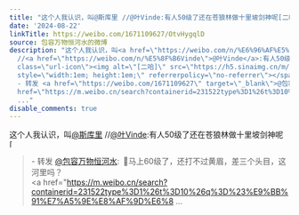 ```yaml
---
title: "这个人我认识，叫@斯库里 //@叶Vinde:有人50级了还在苍狼林做十里坡剑神呢[二哈] - 转发 @包容万物恒河水:&ensp;\U0001F53B马上60级了，还打不过黄眉，差三个头目，这..."
date: '2024-08-22'
linkTitle: https://weibo.com/1671109627/OtvHygqlD
source: 包容万物恒河水的微博
description: "这个人我认识，叫<a href=\"https://weibo.com/n/%E6%96%AF%E5%BA%93%E9%87%8C\">@斯库里</a>
  //<a href=\"https://weibo.com/n/%E5%8F%B6Vinde\">@叶Vinde</a>:有人50级了还在苍狼林做十里坡剑神呢<span
  class=\"url-icon\"><img alt=\"[二哈]\" src=\"https://h5.sinaimg.cn/m/emoticon/icon/others/d_erha-139d0e07bd.png\"
  style=\"width:1em; height:1em;\" referrerpolicy=\"no-referrer\"></span><br><blockquote>
  - 转发 <a href=\"https://weibo.com/1671109627\" target=\"_blank\">@包容万物恒河水</a>: \U0001F53B马上60级了，还打不过黄眉，差三个头目，这河里吗？<br><a
  href=\"https://m.weibo.cn/search?containerid=231522type%3D1%26t%3D10%26q%3D%23%E9%BB%91%E7%A5%9E%E8%AF%9D%E6%8
  ..."
disable_comments: true
---
```

这个人我认识，叫<a href="https://weibo.com/n/%E6%96%AF%E5%BA%93%E9%87%8C">@斯库里</a> //<a href="https://weibo.com/n/%E5%8F%B6Vinde">@叶Vinde</a>:有人50级了还在苍狼林做十里坡剑神呢<span class="url-icon"><img alt="[二哈]" src="https://h5.sinaimg.cn/m/emoticon/icon/others/d_erha-139d0e07bd.png" style="width:1em; height:1em;" referrerpolicy="no-referrer"></span><br><blockquote> - 转发 <a href="https://weibo.com/1671109627" target="_blank">@包容万物恒河水</a>: 🔻马上60级了，还打不过黄眉，差三个头目，这河里吗？<br><a href="https://m.weibo.cn/search?containerid=231522type%3D1%26t%3D10%26q%3D%23%E9%BB%91%E7%A5%9E%E8%AF%9D%E6%8 ...